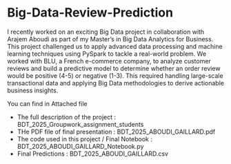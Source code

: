 # Big-Data-Review-Prediction
I recently worked on an exciting Big Data project in collaboration with Arajem Aboudi as part of my Master’s in Big Data Analytics for Business. This project challenged us to apply advanced data processing and machine learning techniques using PySpark to tackle a real-world problem. 
We worked with BLU, a French e-commerce company, to analyze customer reviews and build a predictive model to determine whether an order review would be positive (4-5) or negative (1-3). This required handling large-scale transactional data and applying Big Data methodologies to derive actionable business insights.

You can find in Attached file 
- The full description of the project : BDT_2025_Groupwork_assignment_students
- THe PDF file of final presentation : BDT_2025_ABOUDI_GAILLARD.pdf
- The code used in this project / Final Notebook : BDT_2025_ABOUDI_GAILLARD_Notebook.py
- Final Predictions : BDT_2025_ABOUDI_GAILLARD.csv
